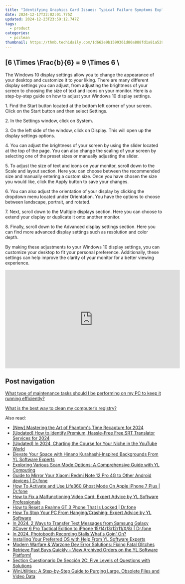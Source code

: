 ```yaml
---
title: "Identifying Graphics Card Issues: Typical Failure Symptoms Explained by YL Software Experts"
date: 2024-12-17T22:02:01.775Z
updated: 2024-12-23T23:59:12.747Z
tags:
  - product
categories:
  - pcclean
thumbnail: https://thmb.techidaily.com/1d662e9b1599361d80a888fd1a81a529179f95c0fe44fe20c4f91438bc57f9cb.jpg
---
```


## \[6 \Times \Frac{b}{6} = 9 \Times 6 \

The Windows 10 display settings allow you to change the appearance of your desktop and customize it to your liking. There are many different display settings you can adjust, from adjusting the brightness of your screen to choosing the size of text and icons on your monitor. Here is a step-by-step guide on how to adjust your Windows 10 display settings. 

1\. Find the Start button located at the bottom left corner of your screen. Click on the Start button and then select Settings.

2\. In the Settings window, click on System.

3\. On the left side of the window, click on Display. This will open up the display settings options. 

4\. You can adjust the brightness of your screen by using the slider located at the top of the page. You can also change the scaling of your screen by selecting one of the preset sizes or manually adjusting the slider.

5\. To adjust the size of text and icons on your monitor, scroll down to the Scale and layout section. Here you can choose between the recommended size and manually entering a custom size. Once you have chosen the size you would like, click the Apply button to save your changes.

6\. You can also adjust the orientation of your display by clicking the dropdown menu located under Orientation. You have the options to choose between landscape, portrait, and rotated.

7\. Next, scroll down to the Multiple displays section. Here you can choose to extend your display or duplicate it onto another monitor.

8\. Finally, scroll down to the Advanced display settings section. Here you can find more advanced display settings such as resolution and color depth. 

By making these adjustments to your Windows 10 display settings, you can customize your desktop to fit your personal preference. Additionally, these settings can help improve the clarity of your monitor for a better viewing experience.

<!-- affiliate ads begin -->
<iframe width="560" height="315" src="https://www.youtube.com/embed/kZVDkvMZvP4?si=xAugrCf-Ud6EMMpm" title="YouTube video player" frameborder="0" allow="accelerometer; autoplay; clipboard-write; encrypted-media; gyroscope; picture-in-picture; web-share" referrerpolicy="strict-origin-when-cross-origin" allowfullscreen></iframe>
<!-- affiliate ads end -->

## Post navigation

[What type of maintenance tasks should I be performing on my PC to keep it running efficiently?](https://tools.techidaily.com/pcclean/products/)

[What is the best way to clean my computer’s registry?](https://tools.techidaily.com/pcclean/products/)

<ins class="adsbygoogle"
     style="display:block"
     data-ad-format="autorelaxed"
     data-ad-client="ca-pub-7571918770474297"
     data-ad-slot="1223367746"></ins>

<ins class="adsbygoogle"
     style="display:block"
     data-ad-client="ca-pub-7571918770474297"
     data-ad-slot="8358498916"
     data-ad-format="auto"
     data-full-width-responsive="true"></ins>

<span class="atpl-alsoreadstyle">Also read:</span>
<div><ul>
<li><a href="https://fox-helps.techidaily.com/new-mastering-the-art-of-phantoms-time-recapture-for-2024/"><u>[New] Mastering the Art of Phantom's Time Recapture for 2024</u></a></li>
<li><a href="https://fox-glue.techidaily.com/updated-how-to-identify-premium-hassle-free-free-srt-translator-services-for-2024/"><u>[Updated] How to Identify Premium, Hassle-Free Free SRT Translator Services for 2024</u></a></li>
<li><a href="https://facebook-record-videos.techidaily.com/updated-in-2024-charting-the-course-for-your-niche-in-the-youtube-world/"><u>[Updated] In 2024, Charting the Course for Your Niche in the YouTube World</u></a></li>
<li><a href="https://win-updates.techidaily.com/elevate-your-space-with-hinano-kurahashi-inspired-backgrounds-from-yl-software-experts/"><u>Elevate Your Space with Hinano Kurahashi-Inspired Backgrounds From YL Software Experts</u></a></li>
<li><a href="https://win-updates.techidaily.com/exploring-various-scan-mode-options-a-comprehensive-guide-with-yl-computing/"><u>Exploring Various Scan Mode Options: A Comprehensive Guide with YL Computing</u></a></li>
<li><a href="https://screen-mirror.techidaily.com/guide-to-mirror-your-xiaomi-redmi-note-12-pro-4g-to-other-android-devices-drfone-by-drfone-android/"><u>Guide to Mirror Your Xiaomi Redmi Note 12 Pro 4G to Other Android devices | Dr.fone</u></a></li>
<li><a href="https://location-social.techidaily.com/how-to-activate-and-use-life360-ghost-mode-on-apple-iphone-7-plus-drfone-by-drfone-virtual-ios/"><u>How To Activate and Use Life360 Ghost Mode On Apple iPhone 7 Plus | Dr.fone</u></a></li>
<li><a href="https://win-updates.techidaily.com/how-to-fix-a-malfunctioning-video-card-expert-advice-by-yl-software-professionals/"><u>How to Fix a Malfunctioning Video Card: Expert Advice by YL Software Professionals</u></a></li>
<li><a href="https://techidaily.com/how-to-reset-a-realme-gt-3-phone-that-is-locked-drfone-by-drfone-reset-android-reset-android/"><u>How to Reset a Realme GT 3 Phone That Is Locked | Dr.fone</u></a></li>
<li><a href="https://win-updates.techidaily.com/how-to-stop-your-pc-from-hangingcrashing-expert-advice-by-yl-software/"><u>How To Stop Your PC From Hanging/Crashing: Expert Advice by YL Software</u></a></li>
<li><a href="https://android-transfer.techidaily.com/in-2024-2-ways-to-transfer-text-messages-from-samsung-galaxy-xcover-6-pro-tactical-edition-to-iphone-1514131211x8-drfone-by-drfone-transfer-from-android-transfer-from-android/"><u>In 2024, 2 Ways to Transfer Text Messages from Samsung Galaxy XCover 6 Pro Tactical Edition to iPhone 15/14/13/12/11/X/8/ | Dr.fone</u></a></li>
<li><a href="https://extra-approaches.techidaily.com/in-2024-photobooth-recording-stalls-whats-goin-on/"><u>In 2024, Photobooth Recording Stalls What's Goin' On?</u></a></li>
<li><a href="https://win-updates.techidaily.com/installing-your-preferred-os-with-help-from-yl-software-experts/"><u>Installing Your Preferred OS with Help From YL Software Experts</u></a></li>
<li><a href="https://win-solutions.techidaily.com/modern-warfare-and-warzone-dev-error-solutions-fixing-fatal-glitches/"><u>Modern Warfare & Warzone Dev Error Solutions: Fixing Fatal Glitches</u></a></li>
<li><a href="https://win-updates.techidaily.com/retrieve-past-buys-quickly-view-archived-orders-on-the-yl-software-platform/"><u>Retrieve Past Buys Quickly - View Archived Orders on the YL Software Platform!</u></a></li>
<li><a href="https://win-updates.techidaily.com/section-cuestionario-de-seccion-2c-five-levels-of-questions-with-solutions/"><u>Section Cuestionario De Sección 2C: Five Levels of Questions with Solutions</u></a></li>
<li><a href="https://win-updates.techidaily.com/winutilities-a-step-by-step-guide-to-purging-large-obsolete-files-and-video-data/"><u>WinUtilities: A Step-by-Step Guide to Purging Large, Obsolete Files and Video Data</u></a></li>
</ul></div>

